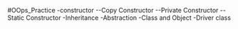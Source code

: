#OOps_Practice
-constructor
--Copy Constructor
--Private Constructor
--Static Constructor
-Inheritance
-Abstraction
-Class and Object
-Driver class
